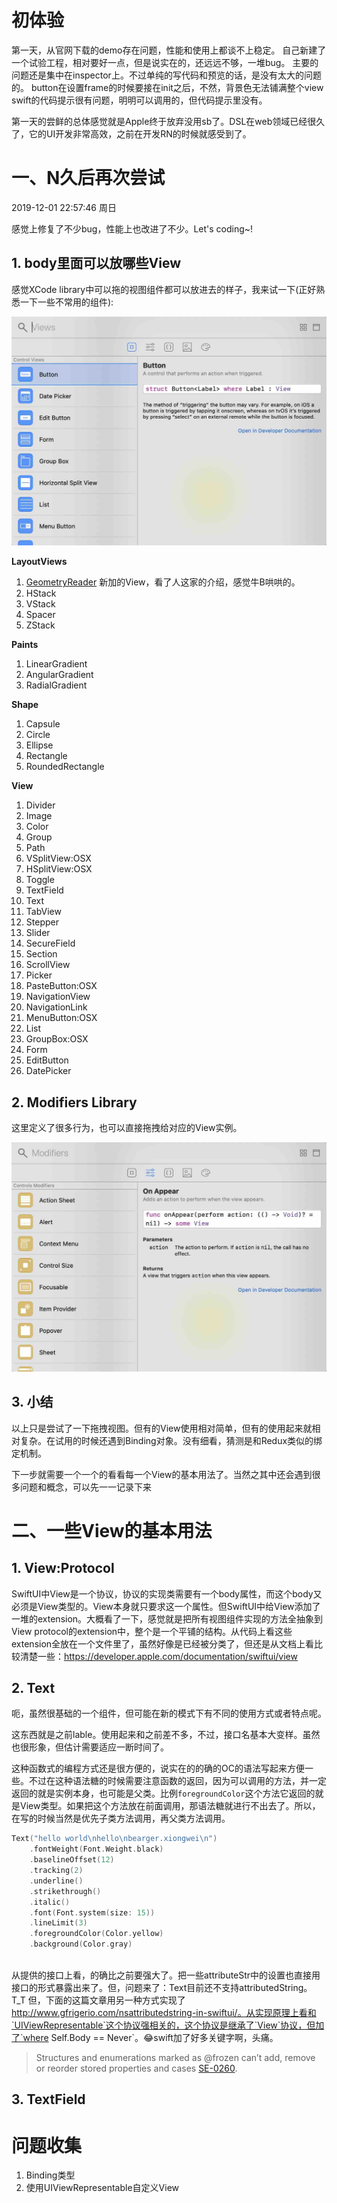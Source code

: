 # 初体验

第一天，从官网下载的demo存在问题，性能和使用上都谈不上稳定。
自己新建了一个试验工程，相对要好一点，但是说实在的，还远远不够，一堆bug。
主要的问题还是集中在inspector上。不过单纯的写代码和预览的话，是没有太大的问题的。
button在设置frame的时候要接在init之后，不然，背景色无法铺满整个view
swift的代码提示很有问题，明明可以调用的，但代码提示里没有。  


第一天的尝鲜的总体感觉就是Apple终于放弃没用sb了。DSL在web领域已经很久了，它的UI开发非常高效，之前在开发RN的时候就感受到了。


# 一、N久后再次尝试

2019-12-01 22:57:46 周日

感觉上修复了不少bug，性能上也改进了不少。Let's coding~!

## 1. body里面可以放哪些View

感觉XCode library中可以拖的视图组件都可以放进去的样子，我来试一下(正好熟悉一下一些不常用的组件):

![](./SwiftUI/1575807472.896920.png)

**LayoutViews**
1. [GeometryReader](https://swiftui-lab.com/geometryreader-to-the-rescue/)
   新加的View，看了人这家的介绍，感觉牛B哄哄的。
2. HStack
3. VStack
4. Spacer
5. ZStack

**Paints**
1. LinearGradient
2. AngularGradient
3. RadialGradient

**Shape**
1. Capsule
2. Circle
3. Ellipse
4. Rectangle
5. RoundedRectangle

**View**
1. Divider
2. Image
3. Color
4. Group
5. Path
6. VSplitView:OSX
7. HSplitView:OSX
8. Toggle
9. TextField
10. Text
11. TabView
12. Stepper
13. Slider
14. SecureField
15. Section
16. ScrollView
17. Picker
18. PasteButton:OSX
19. NavigationView
20. NavigationLink
21. MenuButton:OSX
22. List
23. GroupBox:OSX
24. Form
25. EditButton
26. DatePicker

## 2. Modifiers Library

这里定义了很多行为，也可以直接拖拽给对应的View实例。

![](./SwiftUI/1575807588.898951.png)


## 3. 小结

以上只是尝试了一下拖拽视图。但有的View使用相对简单，但有的使用起来就相对复杂。在试用的时候还遇到Binding对象。没有细看，猜测是和Redux类似的绑定机制。

下一步就需要一个一个的看看每一个View的基本用法了。当然之其中还会遇到很多问题和概念，可以先一一记录下来

# 二、一些View的基本用法

## 1. View:Protocol

SwiftUI中View是一个协议，协议的实现类需要有一个body属性，而这个body又必须是View类型的。View本身就只要求这一个属性。但SwiftUI中给View添加了一堆的extension。大概看了一下，感觉就是把所有视图组件实现的方法全抽象到View protocol的extension中，整个是一个平铺的结构。从代码上看这些extension全放在一个文件里了，虽然好像是已经被分类了，但还是从文档上看比较清楚一些：https://developer.apple.com/documentation/swiftui/view

## 2. Text

呃，虽然很基础的一个组件，但可能在新的模式下有不同的使用方式或者特点呢。

这东西就是之前lable。使用起来和之前差不多，不过，接口名基本大变样。虽然也很形象，但估计需要适应一断时间了。

这种函数式的编程方式还是很方便的，说实在的的确的OC的语法写起来方便一些。不过在这种语法糖的时候需要注意函数的返回，因为可以调用的方法，并一定返回的就是实例本身，也可能是父类。比例`foregroundColor`这个方法它返回的就是View类型。如果把这个方法放在前面调用，那语法糖就进行不出去了。所以，在写的时候当然是优先子类方法调用，再父类方法调用。

```swift
Text("hello world\nhello\nbearger.xiongwei\n")
    .fontWeight(Font.Weight.black)
    .baselineOffset(12)
    .tracking(2)
    .underline()
    .strikethrough()
    .italic()
    .font(Font.system(size: 15))
    .lineLimit(3)
    .foregroundColor(Color.yellow)
    .background(Color.gray)
                
```

从提供的接口上看，的确比之前要强大了。把一些attributeStr中的设置也直接用接口的形式暴露出来了。但，问题来了：Text目前还不支持attributedString。T_T 但，下面的这篇文章用另一种方式实现了 http://www.gfrigerio.com/nsattributedstring-in-swiftui/。从实现原理上看和`UIViewRepresentable`这个协议强相关的，这个协议是继承了`View`协议，但加了`where Self.Body == Never`。😂swift加了好多关键字啊，头痛。

> Structures and enumerations marked as @frozen can’t add, remove or reorder stored properties and cases [SE-0260](https://github.com/apple/swift-evolution/blob/master/proposals/0260-library-evolution.md).

## 3. TextField








# 问题收集

1. Binding类型
2. 使用UIViewRepresentable自定义View